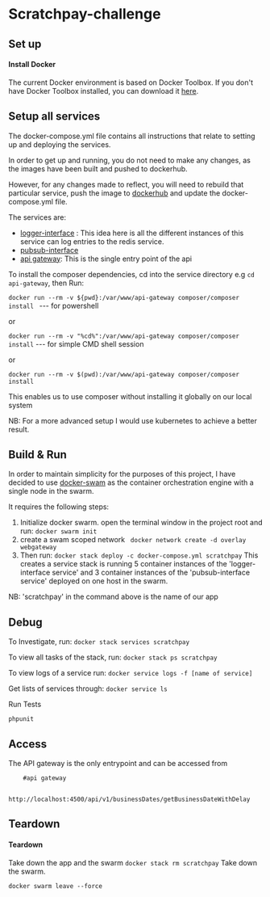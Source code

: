 # Scratchpay-challenge

Set up
------------

#### Install Docker
The current Docker environment is based on Docker Toolbox.
If you don't have Docker Toolbox installed, you can download it [here](https://www.docker.com/products/docker-toolbox).


Setup all services
------------
The docker-compose.yml file contains all instructions that relate to setting up and deploying the services.

In order to get up and running, you do not need to make any changes, as the images have been built and pushed to dockerhub.

However, for any changes made to reflect, you will need to rebuild that particular service, push the image to [dockerhub]("https://cloud.docker.com") and update the docker-compose.yml file.

The services are:
- [logger-interface](logger-interface) : This idea here is all the different instances of this service can log entries to the redis service.
- [pubsub-interface](pubsub-interface)
- [api gateway](api-gateway): This is the single entry point of the api

To install the composer dependencies, cd into the service directory e.g ``` cd api-gateway ```, then Run:

``` docker run --rm -v ${pwd}:/var/www/api-gateway composer/composer install  ``` ---  for powershell

or

``` docker run --rm -v "%cd%":/var/www/api-gateway composer/composer install ```  --- for simple CMD shell session

or

``` docker run --rm -v $(pwd):/var/www/api-gateway composer/composer install ```

This enables us to use composer without installing it globally on our local system

NB: For a more advanced setup I would use kubernetes to achieve a better result.

Build & Run
------------
In order to maintain simplicity for the purposes of this project, I have decided to use [docker-swam]("https://docs.docker.com/engine/swarm/swarm-tutorial/") as the container orchestration engine with a single node in the swarm.

It requires the following steps:

1) Initialize docker swarm. open the terminal window in the project root and run:
    ```docker swarm init ```
2) create a swam scoped network ``` docker network create -d overlay webgateway```
3) Then run: ``` docker stack deploy -c docker-compose.yml scratchpay ```
This creates a service stack is running 5 container instances of the 'logger-interface service' and 3 container instances of the 'pubsub-interface service' deployed on one host in the swarm.

NB: 'scratchpay' in the command above is the name of our app

Debug
-------------

To Investigate, run:
``` docker stack services scratchpay ```

To view all tasks of the stack, run:
``` docker stack ps scratchpay ```

To view logs of a service run:
    ``` docker service logs -f [name of service] ```

Get lists of services through: ``` docker service ls ```

Run Tests

```phpunit```

Access
------------
The API gateway is the only entrypoint and can be accessed from
```
    #api gateway

    http://localhost:4500/api/v1/businessDates/getBusinessDateWithDelay
```


Teardown
------------
#### Teardown
Take down the app and the swarm
``` docker stack rm scratchpay ```
Take down the swarm.

``` docker swarm leave --force ```



